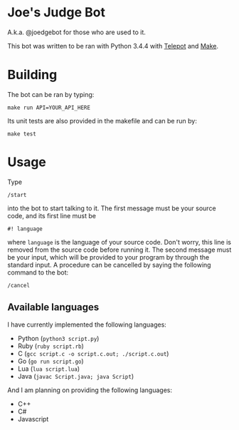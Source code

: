 # Joe's Judge Bot

A.k.a. @joedgebot for those who are used to it.

This bot was written to be ran with Python 3.4.4 with [Telepot](https://github.com/nickoala/telepot) and [Make](https://www.gnu.org/software/make/).

# Building

The bot can be ran by typing:

```
make run API=YOUR_API_HERE
```
Its unit tests are also provided in the makefile and can be run by:
```
make test
```


# Usage

Type

```
/start
```

into the bot to start talking to it. The first message must be your source code, and its first line must be

```
#! language
```

where `language` is the language of your source code. Don't worry, this line is removed from the source code before running it. The second message must be your input, which will be provided to your program by through the standard input. A procedure can be cancelled by saying the following command to the bot:

```
/cancel
```


## Available languages ##

I have currently implemented the following languages:

- Python (`python3 script.py`)
- Ruby (`ruby script.rb`)
- C (`gcc script.c -o script.c.out; ./script.c.out`)
- Go (`go run script.go`)
- Lua (`lua script.lua`)
- Java (`javac Script.java; java Script`)

And I am planning on providing the following languages:

- C++
- C#
- Javascript

